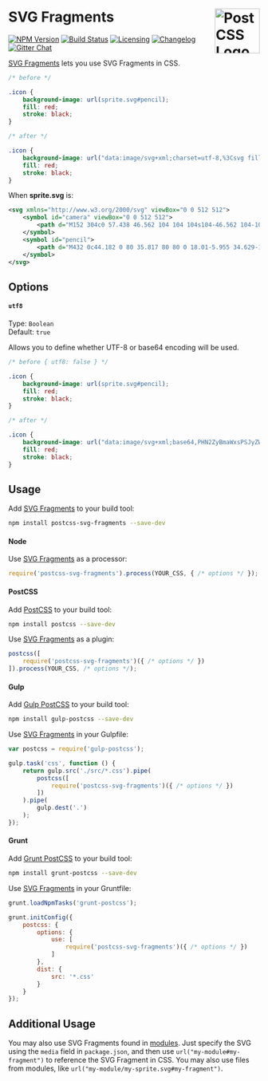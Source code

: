# SVG Fragments [<img src="https://postcss.github.io/postcss/logo.svg" alt="PostCSS Logo" width="90" height="90" align="right">][SVG Fragments]

[![NPM Version][npm-img]][npm-url]
[![Build Status][cli-img]][cli-url]
[![Licensing][lic-image]][lic-url]
[![Changelog][log-image]][log-url]
[![Gitter Chat][git-image]][git-url]

[SVG Fragments] lets you use SVG Fragments in CSS.

```css
/* before */

.icon {
    background-image: url(sprite.svg#pencil);
    fill: red;
    stroke: black;
}

/* after */

.icon {
    background-image: url("data:image/svg+xml;charset=utf-8,%3Csvg fill='red' stroke='black' viewBox='0 0 512 512' xmlns='http://www.w3.org/2000/svg'%3E %3Cpath d='M432 0c44.182 0 80 35.817 80 80 0 18.01-5.955 34.629-16 48l-32 32-112-112 32-32c13.371-10.045 29.989-16 48-16zm-400 368l-32 144 144-32 296-296-112-112-296 296zm325.789-186.211l-224 224-27.578-27.578 224-224 27.578 27.578z'/%3E %3C/svg%3E");
    fill: red;
    stroke: black;
}
```

When **sprite.svg** is:

```svg
<svg xmlns="http://www.w3.org/2000/svg" viewBox="0 0 512 512">
    <symbol id="camera" viewBox="0 0 512 512">
        <path d="M152 304c0 57.438 46.562 104 104 104s104-46.562 104-104-46.562-104-104-104-104 46.562-104 104zm328-176h-112c-8-32-16-64-48-64h-128c-32 0-40 32-48 64h-112c-17.6 0-32 14.4-32 32v288c0 17.6 14.4 32 32 32h448c17.6 0 32-14.4 32-32v-288c0-17.6-14.4-32-32-32zm-224 318c-78.425 0-142-63.574-142-142 0-78.425 63.575-142 142-142 78.426 0 142 63.575 142 142 0 78.426-63.573 142-142 142zm224-222h-64v-32h64v32z"/>
    </symbol>
    <symbol id="pencil">
        <path d="M432 0c44.182 0 80 35.817 80 80 0 18.01-5.955 34.629-16 48l-32 32-112-112 32-32c13.371-10.045 29.989-16 48-16zm-400 368l-32 144 144-32 296-296-112-112-296 296zm325.789-186.211l-224 224-27.578-27.578 224-224 27.578 27.578z"/>
    </symbol>
</svg>
```

## Options

#### `utf8`

Type: `Boolean`  
Default: `true`

Allows you to define whether UTF-8 or base64 encoding will be used.

```css
/* before { utf8: false } */

.icon {
	background-image: url(sprite.svg#pencil);
	fill: red;
	stroke: black;
}

/* after */

.icon {
	background-image: url("data:image/svg+xml;base64,PHN2ZyBmaWxsPSJyZWQiIHN0cm9rZT0iYmxhY2siIHZpZXdCb3g9IjAgMCA1MTIgNTEyIiB4bWxucz0iaHR0cDovL3d3dy53My5vcmcvMjAwMC9zdmciPgogIDxwYXRoIGQ9Ik00MzIgMGM0NC4xODIgMCA4MCAzNS44MTcgODAgODAgMCAxOC4wMS01Ljk1NSAzNC42MjktMTYgNDhsLTMyIDMyLTExMi0xMTIgMzItMzJjMTMuMzcxLTEwLjA0NSAyOS45ODktMTYgNDgtMTZ6bS00MDAgMzY4bC0zMiAxNDQgMTQ0LTMyIDI5Ni0yOTYtMTEyLTExMi0yOTYgMjk2em0zMjUuNzg5LTE4Ni4yMTFsLTIyNCAyMjQtMjcuNTc4LTI3LjU3OCAyMjQtMjI0IDI3LjU3OCAyNy41Nzh6Ii8+Cjwvc3ZnPg==");
	fill: red;
	stroke: black;
}
```

## Usage

Add [SVG Fragments] to your build tool:

```bash
npm install postcss-svg-fragments --save-dev
```

#### Node

Use [SVG Fragments] as a processor:

```js
require('postcss-svg-fragments').process(YOUR_CSS, { /* options */ });
```

#### PostCSS

Add [PostCSS] to your build tool:

```bash
npm install postcss --save-dev
```

Use [SVG Fragments] as a plugin:

```js
postcss([
	require('postcss-svg-fragments')({ /* options */ })
]).process(YOUR_CSS, /* options */);
```

#### Gulp

Add [Gulp PostCSS] to your build tool:

```bash
npm install gulp-postcss --save-dev
```

Use [SVG Fragments] in your Gulpfile:

```js
var postcss = require('gulp-postcss');

gulp.task('css', function () {
	return gulp.src('./src/*.css').pipe(
		postcss([
			require('postcss-svg-fragments')({ /* options */ })
		])
	).pipe(
		gulp.dest('.')
	);
});
```

#### Grunt

Add [Grunt PostCSS] to your build tool:

```bash
npm install grunt-postcss --save-dev
```

Use [SVG Fragments] in your Gruntfile:

```js
grunt.loadNpmTasks('grunt-postcss');

grunt.initConfig({
	postcss: {
		options: {
			use: [
				require('postcss-svg-fragments')({ /* options */ })
			]
		},
		dist: {
			src: '*.css'
		}
	}
});
```

## Additional Usage

You may also use SVG Fragments found in [modules]. Just specify the SVG using the `media` field in `package.json`, and then use `url("my-module#my-fragment")` to reference the SVG Fragment in CSS. You may also use files from modules, like `url("my-module/my-sprite.svg#my-fragment")`.

[npm-url]: https://www.npmjs.com/package/postcss-svg-fragments
[npm-img]: https://img.shields.io/npm/v/postcss-svg-fragments.svg
[cli-url]: https://travis-ci.org/jonathantneal/postcss-svg-fragments
[cli-img]: https://img.shields.io/travis/jonathantneal/postcss-svg-fragments.svg
[lic-url]: LICENSE.md
[lic-image]: https://img.shields.io/npm/l/postcss-svg-fragments.svg
[log-url]: CHANGELOG.md
[log-image]: https://img.shields.io/badge/changelog-md-blue.svg
[git-url]: https://gitter.im/postcss/postcss
[git-image]: https://img.shields.io/badge/chat-gitter-blue.svg

[SVG Fragments]: https://github.com/jonathantneal/postcss-svg-fragments
[PostCSS]: https://github.com/postcss/postcss
[Gulp PostCSS]: https://github.com/postcss/gulp-postcss
[Grunt PostCSS]: https://github.com/nDmitry/grunt-postcss
[modules]: https://docs.npmjs.com/files/package.json
